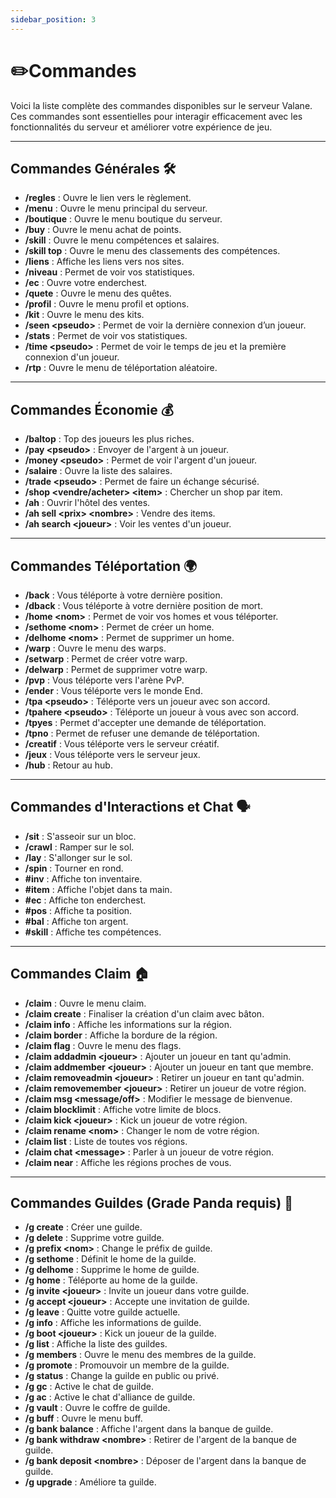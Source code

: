 ```yaml
---
sidebar_position: 3
---
```


# ✏️Commandes

Voici la liste complète des commandes disponibles sur le serveur Valane. Ces commandes sont essentielles pour interagir efficacement avec les fonctionnalités du serveur et améliorer votre expérience de jeu.

---

## Commandes Générales 🛠️
- **/regles** : Ouvre le lien vers le règlement.
- **/menu** : Ouvre le menu principal du serveur.
- **/boutique** : Ouvre le menu boutique du serveur.
- **/buy** : Ouvre le menu achat de points.
- **/skill** : Ouvre le menu compétences et salaires.
- **/skill top** : Ouvre le menu des classements des compétences.
- **/liens** : Affiche les liens vers nos sites.
- **/niveau** : Permet de voir vos statistiques.
- **/ec** : Ouvre votre enderchest.
- **/quete** : Ouvre le menu des quêtes.
- **/profil** : Ouvre le menu profil et options.
- **/kit** : Ouvre le menu des kits.
- **/seen \<pseudo\>** : Permet de voir la dernière connexion d’un joueur.
- **/stats** : Permet de voir vos statistiques.
- **/time \<pseudo\>** : Permet de voir le temps de jeu et la première connexion d'un joueur.
- **/rtp** : Ouvre le menu de téléportation aléatoire.

---

## Commandes Économie 💰
- **/baltop** : Top des joueurs les plus riches.
- **/pay &lt;pseudo&gt;** : Envoyer de l'argent à un joueur.
- **/money &lt;pseudo&gt;** : Permet de voir l'argent d'un joueur.
- **/salaire** : Ouvre la liste des salaires.
- **/trade &lt;pseudo&gt;** : Permet de faire un échange sécurisé.
- **/shop &lt;vendre/acheter&gt; &lt;item&gt;** : Chercher un shop par item.
- **/ah** : Ouvrir l'hôtel des ventes.
- **/ah sell &lt;prix&gt; &lt;nombre&gt;** : Vendre des items.
- **/ah search &lt;joueur&gt;** : Voir les ventes d'un joueur.

---

## Commandes Téléportation 🌍
- **/back** : Vous téléporte à votre dernière position.
- **/dback** : Vous téléporte à votre dernière position de mort.
- **/home &lt;nom&gt;** : Permet de voir vos homes et vous téléporter.
- **/sethome &lt;nom&gt;** : Permet de créer un home.
- **/delhome &lt;nom&gt;** : Permet de supprimer un home.
- **/warp** : Ouvre le menu des warps.
- **/setwarp** : Permet de créer votre warp.
- **/delwarp** : Permet de supprimer votre warp.
- **/pvp** : Vous téléporte vers l'arène PvP.
- **/ender** : Vous téléporte vers le monde End.
- **/tpa &lt;pseudo&gt;** : Téléporte vers un joueur avec son accord.
- **/tpahere &lt;pseudo&gt;** : Téléporte un joueur à vous avec son accord.
- **/tpyes** : Permet d'accepter une demande de téléportation.
- **/tpno** : Permet de refuser une demande de téléportation.
- **/creatif** : Vous téléporte vers le serveur créatif.
- **/jeux** : Vous téléporte vers le serveur jeux.
- **/hub** : Retour au hub.

---

## Commandes d'Interactions et Chat 🗣️
- **/sit** : S'asseoir sur un bloc.
- **/crawl** : Ramper sur le sol.
- **/lay** : S'allonger sur le sol.
- **/spin** : Tourner en rond.
- **#inv** : Affiche ton inventaire.
- **#item** : Affiche l'objet dans ta main.
- **#ec** : Affiche ton enderchest.
- **#pos** : Affiche ta position.
- **#bal** : Affiche ton argent.
- **#skill** : Affiche tes compétences.

---

## Commandes Claim 🏠
- **/claim** : Ouvre le menu claim.
- **/claim create** : Finaliser la création d'un claim avec bâton.
- **/claim info** : Affiche les informations sur la région.
- **/claim border** : Affiche la bordure de la région.
- **/claim flag** : Ouvre le menu des flags.
- **/claim addadmin &lt;joueur&gt;** : Ajouter un joueur en tant qu'admin.
- **/claim addmember &lt;joueur&gt;** : Ajouter un joueur en tant que membre.
- **/claim removeadmin &lt;joueur&gt;** : Retirer un joueur en tant qu'admin.
- **/claim removemember &lt;joueur&gt;** : Retirer un joueur de votre région.
- **/claim msg &lt;message/off&gt;** : Modifier le message de bienvenue.
- **/claim blocklimit** : Affiche votre limite de blocs.
- **/claim kick &lt;joueur&gt;** : Kick un joueur de votre région.
- **/claim rename &lt;nom&gt;** : Changer le nom de votre région.
- **/claim list** : Liste de toutes vos régions.
- **/claim chat &lt;message&gt;** : Parler à un joueur de votre région.
- **/claim near** : Affiche les régions proches de vous.

---

## Commandes Guildes (Grade Panda requis) 🐼
- **/g create** : Créer une guilde.
- **/g delete** : Supprime votre guilde.
- **/g prefix &lt;nom&gt;** : Change le préfix de guilde.
- **/g sethome** : Définit le home de la guilde.
- **/g delhome** : Supprime le home de guilde.
- **/g home** : Téléporte au home de la guilde.
- **/g invite &lt;joueur&gt;** : Invite un joueur dans votre guilde.
- **/g accept &lt;joueur&gt;** : Accepte une invitation de guilde.
- **/g leave** : Quitte votre guilde actuelle.
- **/g info** : Affiche les informations de guilde.
- **/g boot &lt;joueur&gt;** : Kick un joueur de la guilde.
- **/g list** : Affiche la liste des guildes.
- **/g members** : Ouvre le menu des membres de la guilde.
- **/g promote** : Promouvoir un membre de la guilde.
- **/g status** : Change la guilde en public ou privé.
- **/g gc** : Active le chat de guilde.
- **/g ac** : Active le chat d'alliance de guilde.
- **/g vault** : Ouvre le coffre de guilde.
- **/g buff** : Ouvre le menu buff.
- **/g bank balance** : Affiche l'argent dans la banque de guilde.
- **/g bank withdraw &lt;nombre&gt;** : Retirer de l'argent de la banque de guilde.
- **/g bank deposit &lt;nombre&gt;** : Déposer de l'argent dans la banque de guilde.
- **/g upgrade** : Améliore ta guilde.

